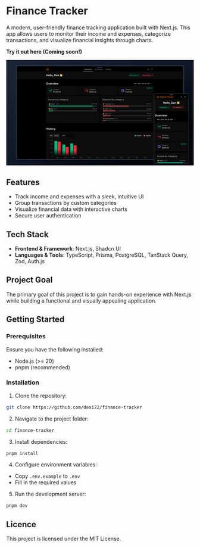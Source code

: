 # Finance Tracker

A modern, user-friendly finance tracking application built with Next.js. This app allows users to monitor their income and expenses, categorize transactions, and visualize financial insights through charts.

**Try it out here (Coming soon!)**

[![App Preview](screenshots/preview.png)](screenshots/preview.png)

## Features

- Track income and expenses with a sleek, intuitive UI
- Group transactions by custom categories
- Visualize financial data with interactive charts
- Secure user authentication

## Tech Stack

- **Frontend & Framework**: Next.js, Shadcn UI
- **Languages & Tools**: TypeScript, Prisma, PostgreSQL, TanStack Query, Zod, Auth.js

## Project Goal

The primary goal of this project is to gain hands-on experience with Next.js while building a functional and visually appealing application.

## Getting Started

### Prerequisites
Ensure you have the following installed:
- Node.js (>= 20)
- pnpm (recommended)

### Installation

1. Clone the repository:
```bash
git clone https://github.com/dexi22/finance-tracker
```

2. Navigate to the project folder:
```bash
cd finance-tracker
```

3. Install dependencies:
```bash
pnpm install
```

4. Configure environment variables:
- Copy `.env.example` to `.env`
- Fill in the required values

5. Run the development server:
```bash
pnpm dev
```

## Licence

This project is licensed under the MIT License.